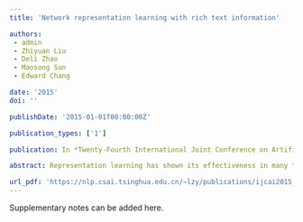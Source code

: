 ```yaml
---
title: 'Network representation learning with rich text information'

authors:
 - admin
 - Zhiyuan Liu
 - Deli Zhao
 - Maosong Sun
 - Edward Chang

date: '2015'
doi: ''

publishDate: '2015-01-01T00:00:00Z'

publication_types: ['1']

publication: In *Twenty-Fourth International Joint Conference on Artificial Intelligence*

abstract: Representation learning has shown its effectiveness in many tasks such as image classification and text mining. Network representation learning aims at learning distributed vector representation for each vertex in a network, which is also increasingly recognized as an important aspect for network analysis. Most network representation learning methods investigate network structures for learning. In reality, network vertices contain rich information (such as text), which cannot be well applied with algorithmic frameworks of typical representation learning methods. By proving that DeepWalk, a state-of-the-art network representation method, is actually equivalent to matrix factorization (MF), we propose text-associated DeepWalk (TADW). TADW incorporates text features of vertices into network representation learning under the framework of matrix factorization. We evaluate our method and various baseline methods by applying them to the task of multi-class classification of vertices. The experimental results show that, our method outperforms other baselines on all three datasets, especially when networks are noisy and training ratio is small. The source code of this paper can be obtained from https://github. com/albertyang33/TADW.

url_pdf: 'https://nlp.csai.tsinghua.edu.cn/~lzy/publications/ijcai2015_network.pdf'
---
```


Supplementary notes can be added here.
